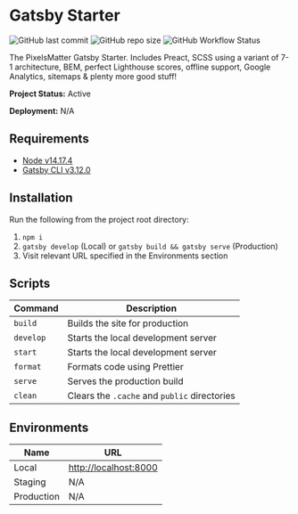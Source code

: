 # Gatsby Starter

![GitHub last commit](https://img.shields.io/github/last-commit/PixelsMatter/gatsby-starter?color=%23560bad)
![GitHub repo size](https://img.shields.io/github/repo-size/PixelsMatter/gatsby-starter?color=%23560bad)
![GitHub Workflow Status](https://img.shields.io/github/workflow/status/PixelsMatter/gatsby-starter/Lighthouse%20CI?color=%23560bad)

The PixelsMatter Gatsby Starter. Includes Preact, SCSS using a variant of 7-1 architecture, BEM, perfect Lighthouse scores, offline support, Google Analytics, sitemaps &amp; plenty more good stuff!


**Project Status:** Active

**Deployment:** N/A

## Requirements

* [Node v14.17.4](https://nodejs.org/en)
* [Gatsby CLI v3.12.0](https://www.npmjs.com/package/gatsby-cli)

## Installation

Run the following from the project root directory:

 1. `npm i`
 2. `gatsby develop` (Local) or `gatsby build && gatsby serve` (Production)
 7. Visit relevant URL specified in the Environments section

## Scripts

| Command | Description                                  |
| --------  | -------------------------------------------- |
| `build`   | Builds the site for production               |
| `develop` | Starts the local development server          |
| `start`   | Starts the local development server          |
| `format ` | Formats code using Prettier                  |
| `serve`   | Serves the production build                  |
| `clean`   | Clears the `.cache` and `public` directories |

## Environments

|Name|URL|
|--|--|
| Local | [http://localhost:8000](http://localhost:8000) |
| Staging | N/A |
| Production | N/A |
